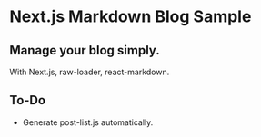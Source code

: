 # Next.js Markdown Blog Sample

## Manage your blog simply.
With Next.js, raw-loader, react-markdown.

## To-Do
- Generate post-list.js automatically.